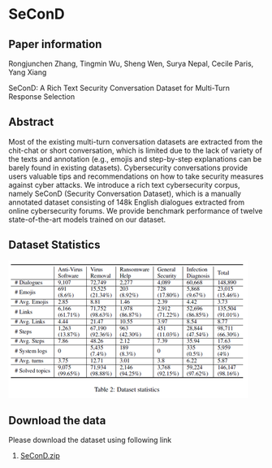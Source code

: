 # SeConD

## Paper information
Rongjunchen Zhang, Tingmin Wu, Sheng Wen, Surya Nepal, Cecile Paris, Yang Xiang

SeConD: A Rich Text Security Conversation Dataset for Multi-Turn Response Selection

## Abstract
Most of the existing multi-turn conversation datasets are extracted from the chit-chat or short conversation, which is limited due to the lack of variety of the texts and annotation (e.g., emojis and step-by-step explanations can be barely found in existing datasets). Cybersecurity conversations provide users valuable tips and recommendations on how to take security measures against cyber attacks. We introduce a rich text cybersecurity corpus, namely SeConD (Security Conversation Dataset), which is a manually annotated dataset consisting of 148k English dialogues extracted from online cybersecurity forums. We provide benchmark performance of twelve state-of-the-art models trained on our dataset.

## Dataset Statistics
![Statistics](https://github.com/Tinker250/SeConD/blob/master/Figures/Statistics.png "Statistics")

## Download the data
Please download the dataset using following link
1. [SeConD.zip](https://drive.google.com/file/d/1Za2av8jFydFhkAWBiCiZenIR6unrlSDF/view)
